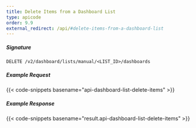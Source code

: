 ```yaml
---
title: Delete Items from a Dashboard List
type: apicode
order: 9.9
external_redirect: /api/#delete-items-from-a-dashboard-list
---
```


##### Signature

`DELETE /v2/dashboard/lists/manual/<LIST_ID>/dashboards`

##### Example Request

{{< code-snippets basename="api-dashboard-list-delete-items" >}}

##### Example Response

{{< code-snippets basename="result.api-dashboard-list-delete-items" >}}
